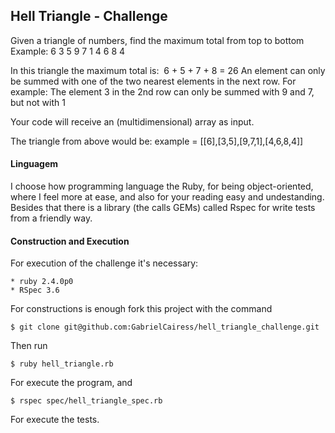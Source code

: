 ## Hell Triangle - Challenge

Given a triangle of numbers, find the maximum total from top to bottom
Example:
                6
               3 5
              9 7 1
             4 6 8 4

  In this triangle the maximum total is: ​ 6 + 5 + 7 + 8 = 26
An element can only be summed with one of the two nearest elements in the next row.
For example: The element 3 in the 2nd row can only be summed with 9 and 7, but not with 1

  Your code will receive an (multidimensional) array as input.

  The triangle from above would be:
  example = [[6],[3,5],[9,7,1],[4,6,8,4]]


#### Linguagem

  I choose how programming language the Ruby, for being object-oriented, where I feel more at ease,
and also for your reading easy and undestanding.
  Besides that there is a library (the calls GEMs) called Rspec for write tests from a friendly way.

#### Construction and Execution

  For execution of the challenge it's necessary:

    * ruby 2.4.0p0
    * RSpec 3.6

  For constructions is enough fork this project with the command

    $ git clone git@github.com:GabrielCairess/hell_triangle_challenge.git

  Then run

    $ ruby hell_triangle.rb

  For execute the program, and

    $ rspec spec/hell_triangle_spec.rb

  For execute the tests.




